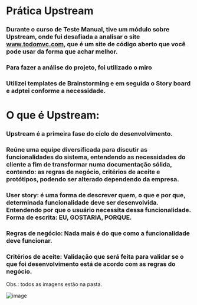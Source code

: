 # Prática Upstream

### Durante o curso de Teste Manual, tive um módulo sobre Upstream, onde fui desafiada a analisar o site www.todomvc.com, que é um site de código aberto que você pode usar da forma que achar melhor.
### Para fazer a análise do projeto, foi utilizado o miro
### Utilizei templates de Brainstorming e em seguida o Story board e adptei conforme a necessidade.

# O que é Upstream:

### Upstream é a primeira fase do ciclo de desenvolvimento.
### Reúne uma equipe diversificada para discutir as funcionalidades do sistema, entendendo as necessidades do cliente a fim de transformar numa documentação sólida, contendo: as regras de negócio, critérios de aceite e protótipos, podendo ser alterado dependendo da empresa.

### User story: é uma forma de descrever quem, o que e por que, determinada funcionalidade deve ser desenvolvida. Entendendo por que o usuário necessita dessa funcionalidade. Forma de escrita: EU, GOSTARIA, PORQUE.

### Regras de negócio: Nada mais é do que como a funcionalidade deve funcionar.

### Critérios de aceite: Validação que será feita para validar se o que foi desenvolvimento está de acordo com as regras do negócio.

Obs.: todos as imagens estão na pasta.

![image](https://github.com/user-attachments/assets/577ca5da-2da5-460f-a446-5787fde1734c)
